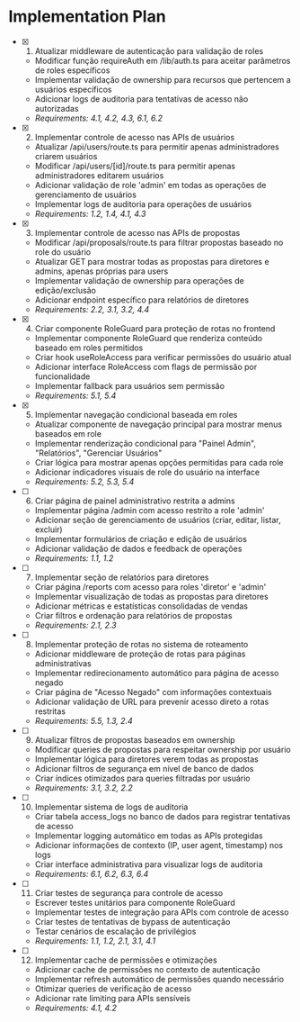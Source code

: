 # Implementation Plan

- [x] 1. Atualizar middleware de autenticação para validação de roles
  - Modificar função requireAuth em /lib/auth.ts para aceitar parâmetros de roles específicos
  - Implementar validação de ownership para recursos que pertencem a usuários específicos
  - Adicionar logs de auditoria para tentativas de acesso não autorizadas
  - _Requirements: 4.1, 4.2, 4.3, 6.1, 6.2_

- [x] 2. Implementar controle de acesso nas APIs de usuários
  - Atualizar /api/users/route.ts para permitir apenas administradores criarem usuários
  - Modificar /api/users/[id]/route.ts para permitir apenas administradores editarem usuários
  - Adicionar validação de role 'admin' em todas as operações de gerenciamento de usuários
  - Implementar logs de auditoria para operações de usuários
  - _Requirements: 1.2, 1.4, 4.1, 4.3_

- [x] 3. Implementar controle de acesso nas APIs de propostas
  - Modificar /api/proposals/route.ts para filtrar propostas baseado no role do usuário
  - Atualizar GET para mostrar todas as propostas para diretores e admins, apenas próprias para users
  - Implementar validação de ownership para operações de edição/exclusão
  - Adicionar endpoint específico para relatórios de diretores
  - _Requirements: 2.2, 3.1, 3.2, 4.4_

- [x] 4. Criar componente RoleGuard para proteção de rotas no frontend
  - Implementar componente RoleGuard que renderiza conteúdo baseado em roles permitidos
  - Criar hook useRoleAccess para verificar permissões do usuário atual
  - Adicionar interface RoleAccess com flags de permissão por funcionalidade
  - Implementar fallback para usuários sem permissão
  - _Requirements: 5.1, 5.4_

- [x] 5. Implementar navegação condicional baseada em roles
  - Atualizar componente de navegação principal para mostrar menus baseados em role
  - Implementar renderização condicional para "Painel Admin", "Relatórios", "Gerenciar Usuários"
  - Criar lógica para mostrar apenas opções permitidas para cada role
  - Adicionar indicadores visuais de role do usuário na interface
  - _Requirements: 5.2, 5.3, 5.4_

- [ ] 6. Criar página de painel administrativo restrita a admins
  - Implementar página /admin com acesso restrito a role 'admin'
  - Adicionar seção de gerenciamento de usuários (criar, editar, listar, excluir)
  - Implementar formulários de criação e edição de usuários
  - Adicionar validação de dados e feedback de operações
  - _Requirements: 1.1, 1.2_

- [ ] 7. Implementar seção de relatórios para diretores
  - Criar página /reports com acesso para roles 'diretor' e 'admin'
  - Implementar visualização de todas as propostas para diretores
  - Adicionar métricas e estatísticas consolidadas de vendas
  - Criar filtros e ordenação para relatórios de propostas
  - _Requirements: 2.1, 2.3_

- [ ] 8. Implementar proteção de rotas no sistema de roteamento
  - Adicionar middleware de proteção de rotas para páginas administrativas
  - Implementar redirecionamento automático para página de acesso negado
  - Criar página de "Acesso Negado" com informações contextuais
  - Adicionar validação de URL para prevenir acesso direto a rotas restritas
  - _Requirements: 5.5, 1.3, 2.4_

- [ ] 9. Atualizar filtros de propostas baseados em ownership
  - Modificar queries de propostas para respeitar ownership por usuário
  - Implementar lógica para diretores verem todas as propostas
  - Adicionar filtros de segurança em nível de banco de dados
  - Criar índices otimizados para queries filtradas por usuário
  - _Requirements: 3.1, 3.2, 2.2_

- [ ] 10. Implementar sistema de logs de auditoria
  - Criar tabela access_logs no banco de dados para registrar tentativas de acesso
  - Implementar logging automático em todas as APIs protegidas
  - Adicionar informações de contexto (IP, user agent, timestamp) nos logs
  - Criar interface administrativa para visualizar logs de auditoria
  - _Requirements: 6.1, 6.2, 6.3, 6.4_

- [ ] 11. Criar testes de segurança para controle de acesso
  - Escrever testes unitários para componente RoleGuard
  - Implementar testes de integração para APIs com controle de acesso
  - Criar testes de tentativas de bypass de autenticação
  - Testar cenários de escalação de privilégios
  - _Requirements: 1.1, 1.2, 2.1, 3.1, 4.1_

- [ ] 12. Implementar cache de permissões e otimizações
  - Adicionar cache de permissões no contexto de autenticação
  - Implementar refresh automático de permissões quando necessário
  - Otimizar queries de verificação de acesso
  - Adicionar rate limiting para APIs sensíveis
  - _Requirements: 4.1, 4.2_